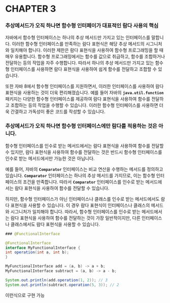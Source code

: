 # CHAPTER 3

### 추상메서드가 오직 하나면 함수형 인터페이가 대표적인 람다 사용의 핵심 

자바에서 함수형 인터페이스는 하나의 추상 메서드만 가지고 있는 인터페이스를 말합니다. 
이러한 함수형 인터페이스를 만족하는 람다 표현식은 해당 추상 메서드의 시그니처와 일치해야 합니다.
이러한 제한은 람다 표현식을 사용하여 함수형 프로그래밍을 할 때 매우 유용합니다. 
함수형 프로그래밍에서는 함수를 값으로 취급하고, 함수를 조합하거나 전달하는 등의 작업을 자주 수행합니다. 
따라서 하나의 추상 메서드만 가지고 있는 함수형 인터페이스를 사용하면 람다 표현식을 사용하여 쉽게 함수를 전달하고 조합할 수 있습니다.

또한 자바 8에서 함수형 인터페이스를 지원하면서, 이러한 인터페이스를 사용하여 람다 표현식을 사용하는 것이 더욱 편리해졌습니다. 
예를 들어 자바의 **`java.util.function`** 패키지는 다양한 함수형 인터페이스를 제공하여 람다 표현식을 사용하여 함수를 전달하고 조합하는 등의 작업을 수행할 수 있습니다. 
이러한 함수형 인터페이스를 사용하면 더욱 간결하고 가독성이 좋은 코드를 작성할 수 있습니다.

### 추상메서드가 오직 하나면 함수형 인터페이스에만 람다를 적용하는 것은 아니다. 

함수형 인터페이스를 인수로 받는 메서드에서는 람다 표현식을 사용하여 함수를 전달할 수 있지만, 
람다 표현식을 사용하여 함수를 전달하는 것은 반드시 함수형 인터페이스를 인수로 받는 메서드에서만 가능한 것은 아닙니다.

예를 들어, 자바의 **`Comparator`** 인터페이스는 비교 연산을 수행하는 메서드를 정의하고 있습니다.
**`Comparator`** 인터페이스는 하나의 추상 메서드를 가지므로, 이는 함수형 인터페이스의 조건을 만족합니다. 
따라서 **`Comparator`** 인터페이스를 인수로 받는 메서드에서는 람다 표현식을 사용하여 함수를 전달할 수 있습니다.

하지만, 함수형 인터페이스가 아닌 인터페이스나 클래스를 인수로 받는 메서드에서도 람다 표현식을 사용할 수 있습니다. 이 경우 람다 표현식이 인터페이스나 클래스의 메서드와 시그니처가 일치해야 합니다.
따라서, 함수형 인터페이스를 인수로 받는 메서드에서는 람다 표현식을 사용하여 함수를 전달하는 것이 가장 일반적이지만, 다른 인터페이스나 클래스에서도 람다 표현식을 사용할 수 있습니다.

```java
### @FunctionalInterface

@FunctionalInterface
interface MyFunctionalInterface {
int operation(int a, int b);
}

MyFunctionalInterface add = (a, b) -> a + b;
MyFunctionalInterface subtract = (a, b) -> a - b;

System.out.println(add.operation(1, 2)); // 3
System.out.println(subtract.operation(5, 3)); // 2
```
이런식으로 구현 가능 


